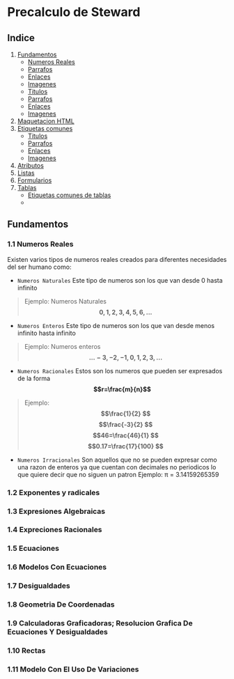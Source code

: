# Precalculo de Steward

## Indice

1. [Fundamentos](#fundamentos)
    - [Numeros Reales](#11-numeros-reales)
    - [Parrafos](#parrafos)
    - [Enlaces](#enlaces)
    - [Imagenes](#imagenes)
    - [Titulos](#titulos)
    - [Parrafos](#parrafos)
    - [Enlaces](#enlaces)
    - [Imagenes](#imagenes)
2. [Maquetacion HTML](#maquetacion-html)
3. [Etiquetas comunes](#etiquetas-comunes)
    - [Titulos](#titulos)
    - [Parrafos](#parrafos)
    - [Enlaces](#enlaces)
    - [Imagenes](#imagenes)
4. [Atributos](#atributos)
5. [Listas](#listas)
6. [Formularios](#formularios)
7. [Tablas](#tablas)
    - [Etiquetas comunes de tablas](#etiquetas-comunes-de-tablas)
    -

## Fundamentos 
 
### 1.1 Numeros Reales 
Existen varios tipos de numeros reales creados para diferentes necesidades del ser humano como:

- `Numeros Naturales` Este tipo de numeros son los que van desde 0 hasta infinito 
>Ejemplo: Numeros Naturales
>**$$0,1,2,3,4,5,6,...$$**

- `Numeros Enteros` Este tipo de numeros son los que van desde menos infinito hasta infinito
>Ejemplo: Numeros enteros
>**$$...-3,-2,-1,0,1,2,3,...$$**
- `Numeros Racionales` Estos son los numeros que pueden ser expresados de la forma 
**$$r=\frac{m}{n}$$** 
>Ejemplo: 
**$$\frac{1}{2} $$**
**$$\frac{-3}{2} $$**
**$$46=\frac{46}{1} $$**
**$$0.17=\frac{17}{100} $$**

- `Numeros Irracionales` Son aquellos que no se pueden expresar como una razon de enteros ya que cuentan con decimales no periodicos lo que quiere decir que no siguen un patron
Ejemplo:
π = 3.14159265359

### 1.2 Exponentes y radicales 
### 1.3 Expresiones Algebraicas 
### 1.4 Expreciones Racionales 
### 1.5 Ecuaciones 
### 1.6 Modelos Con Ecuaciones  
### 1.7 Desigualdades
### 1.8 Geometria De Coordenadas
### 1.9 Calculadoras Graficadoras; Resolucion Grafica De Ecuaciones Y Desigualdades
### 1.10 Rectas 
### 1.11 Modelo Con El Uso De Variaciones 
